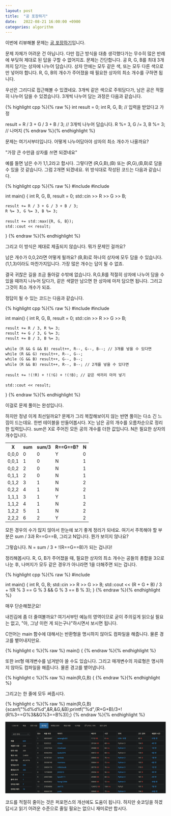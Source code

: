 ```yaml
---
layout: post
title:  "공 포장하기"
date:   2022-08-21 16:00:00 +0900
categories: algorithm
---
```


이번에 리뷰해볼 문제는 [공 포장하기][problem]입니다.

문제 자체가 어려운 건 아닙니다. 다만 접근 방식을 대충 생각했다가는 무수히 많은 반례에 부딪혀 제대로 된 답을 구할 수 없어지죠. 문제는 간단합니다. 공 R, G, B를 최대 3개까지 담기는 상자에 나누어 담습니다. 상자 안에는 모두 같은 색, 또는 모두 다른 색으로만 넣어야 합니다. R, G, B의 개수가 주어졌을 때 필요한 상자의 최소 개수를 구하면 됩니다.

우선은 그리디로 접근해볼 수 있겠네요. 3개씩 같은 색으로 주워담다가, 남은 공은 적절히 나누어 담을 수 있겠습니다. 3개씩 나누어 담는 과정은 다음과 같습니다.

{% highlight cpp %}{% raw %}
int result = 0;
int R, G, B; // 입력을 받았다고 가정

result = R / 3 + G / 3 + B / 3; // 3개씩 나누어 담습니다.
R %= 3, G /= 3, B %= 3; // 나머지
{% endraw %}{% endhighlight %}

문제는 여기서부터입니다. 어떻게 나누어담아야 상자의 최소 개수가 나올까요?

"가장 큰 수만큼 상자를 쓰면 되겠네요"

예를 들면 남은 수가 1,1,2라고 합시다. 그렇다면 (R,G,B),(B) 또는 (R,G),(B,B)로 담을 수 있을 것 같습니다. 그럼 2개면 되겠네요. 위 방식대로 작성된 코드는 다음과 같습니다.

{% highlight cpp %}{% raw %}
#include <iostream>
#include <algorithm>

int main() {
    int R, G, B, result = 0;
    std::cin >> R >> G >> B;

    result += R / 3 + G / 3 + B / 3;
    R %= 3, G %= 3, B %= 3;

    result += std::max({R, G, B});
    std::cout << result;
}
{% endraw %}{% endhighlight %}

그리고 이 방식은 제대로 제출되지 않습니다. 뭐가 문제인 걸까요?

남은 개수가 0,0,2라면 어떻게 될까요? (B,B)로 하나의 상자에 모두 담을 수 있습니다. (1,1,3)이라도 마찬가지입니다. 가장 많은 개수는 답이 될 수 없죠.

결국 귀찮은 길을 조금 돌아갈 수밖에 없습니다. R,G,B를 적절히 상자에 나누어 담을 수 있을 때까지 나누어 담다가, 같은 색깔만 남으면 한 상자에 마저 담으면 됩니다. 그리고 그것이 최소 개수가 되죠.

정답이 될 수 있는 코드는 다음과 같습니다.

{% highlight cpp %}{% raw %}
#include <iostream>
#include <algorithm>

int main() {
    int R, G, B, result = 0;
    std::cin >> R >> G >> B;
    
    result += R / 3, R %= 3;
    result += G / 3, G %= 3;
    result += B / 3, B %= 3;
    
    while (R && G && B) result++, R--, G--, B--; // 3개를 넣을 수 있다면
    while (R && G) result++, R--, G--;
    while (G && B) result++, G--, B--;
    while (R && B) result++, R--, B--; // 2개를 넣을 수 있다면
    
    result += !(!R) + !(!G) + !(!B); // 같은 색끼리 마저 넣기
    
    std::cout << result;
}
{% endraw %}{% endhighlight %}

이걸로 문제 풀이는 완성입니다.

하지만 정녕 이게 최선일까요? 문제가 그리 복잡해보이지 않는 반면 풀이는 다소 긴 느낌이 드는데요. 한번 테이블을 만들어봅시다. X는 남은 공의 개수를 오름차순으로 정리한 입력입니다. sum은 X로 주어진 모든 공의 개수를 더한 값입니다. N은 필요한 상자의 개수입니다.

<table>
    <th>X</th><th>sum</th><th>sum/3</th><th>R==G==B?</th><th>N</th>
	<tr><td>0,0,0</td><td>0</td><td>0</td><td>Y</td><td>0</td></tr>
	<tr><td>0,0,1</td><td>1</td><td>0</td><td>N</td><td>1</td></tr>
	<tr><td>0,0,2</td><td>2</td><td>0</td><td>N</td><td>1</td></tr>
	<tr><td>0,1,1</td><td>2</td><td>0</td><td>N</td><td>1</td></tr>
	<tr><td>0,1,2</td><td>3</td><td>1</td><td>N</td><td>2</td></tr>
	<tr><td>0,2,2</td><td>4</td><td>1</td><td>N</td><td>2</td></tr>
	<tr><td>1,1,1</td><td>3</td><td>1</td><td>Y</td><td>1</td></tr>
	<tr><td>1,1,2</td><td>4</td><td>1</td><td>N</td><td>2</td></tr>
	<tr><td>1,2,2</td><td>5</td><td>1</td><td>N</td><td>2</td></tr>
	<tr><td>2,2,2</td><td>6</td><td>2</td><td>Y</td><td>2</td></tr>
</table>

모든 경우의 수가 많지 않아서 한눈에 보기 좋게 정리가 되네요. 여기서 주목해야 할 부분은 sum / 3과 R==G==B, 그리고 N입니다. 뭔가 보이지 않나요?

그렇습니다. N = sum / 3 + !(R==G==B)가 되는 겁니다!

정리해봅시다. R, G, B가 주어졌을 때, 필요한 상자의 최소 개수는 공들의 총합을 3으로 나눈 후, 나머지가 모두 같은 경우가 아니라면 1을 더해주면 되는 겁니다.

{% highlight cpp %}{% raw %}
#include <iostream>

int main() {
    int R, G, B;
    std::cin >> R >> G >> B;
    std::cout << (R + G + B) / 3 + !(R % 3 == G % 3 && G % 3 == B % 3);
}
{% endraw %}{% endhighlight %}

매우 단순해졌군요!

내친김에 좀 더 줄여볼까요? 여기서부턴 예능의 영역이므로 굳이 주의깊게 읽으실 필요는 없고, "아, 그냥 이런 게 되는구나"하시면서 보시면 됩니다.

C언어는 main 함수에 대해서는 반환형을 명시하지 않아도 컴파일을 해줍니다. 물론 경고를 뱉어내지만요.

{% highlight c %}{% raw %}
main() {
{% endraw %}{% endhighlight %}

또한 int형 매개변수를 넘겨받아 쓸 수도 있습니다. 그리고 매개변수의 자료형은 명시하지 않아도 컴파일을 해줍니다. 물론 경고를 뱉어냅니다.

{% highlight c %}{% raw %}
main(R,G,B) {
{% endraw %}{% endhighlight %}

그리고는 한 줄에 모두 써줍시다.

{% highlight c %}{% raw %}
main(R,G,B){scanf("%d%d%d",&R,&G,&B);printf("%d",(R+G+B)/3+!(R%3==G%3&&G%3==B%3));}
{% endraw %}{% endhighlight %}

![result](/assets/images/2022-08-21-short-coding/result.png)

코드를 적절히 줄이는 것은 퍼포먼스의 개선에도 도움이 됩니다. 하지만 숏코딩을 하겠답시고 읽기 어려운 수준으로 줄일 필요는 없으니 재미로만 합시다.

[problem]:https://www.acmicpc.net/problem/12981